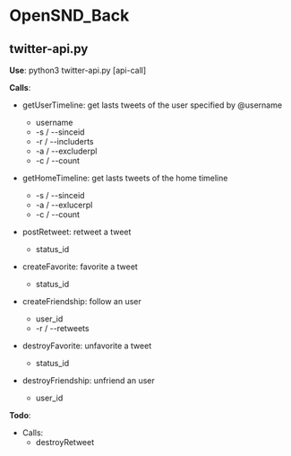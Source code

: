 # OpenSND_Back

## twitter-api.py

**Use**: python3 twitter-api.py [api-call]

**Calls**:

- getUserTimeline: get lasts tweets of the user specified by @username
    - username
    - -s / --sinceid
    - -r / --includerts
    - -a / --excluderpl
    - -c / --count
    
- getHomeTimeline: get lasts tweets of the home timeline
    - -s / --sinceid
    - -a / --exlucerpl
    - -c / --count

- postRetweet: retweet a tweet
    - status_id

- createFavorite: favorite a tweet
    - status_id

- createFriendship: follow an user
    - user_id
    - -r / --retweets

- destroyFavorite: unfavorite a tweet
    - status_id

- destroyFriendship: unfriend an user
    - user_id

**Todo**:

- Calls:
    - destroyRetweet